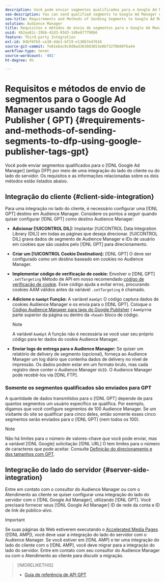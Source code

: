 ```yaml
---
description: Você pode enviar segmentos qualificados para o Google Ad Manager por meio de uma integração do lado do cliente ou do lado do servidor. Os requisitos e as informações relacionadas sobre os dois métodos estão listados abaixo.
seo-description: You can send qualified segments to Google Ad Manager either through a client-side or through a server-side integration. Requirements and related information about both methods are listed below.
seo-title: Requirements and Methods of Sending Segments to Google Ad Manager Using Google Publisher Tags (GPT)
solution: Audience Manager
title: Requisitos e métodos de envio de segmentos para o Google Ad Manager usando as Tags do Google Publisher (GPT)
uuid: 4b2ea81c-29bb-42d3-93d3-1d8e677790b6
feature: Third-party Integration
exl-id: 04bf6fb5-ce38-4de1-bf19-e130b7e47616
source-git-commit: fe01ebac8c0d0ad3630d3853e0bf32f0b00f6a44
workflow-type: tm+mt
source-wordcount: '481'
ht-degree: 0%

---
```


# Requisitos e métodos de envio de segmentos para o Google Ad Manager usando tags do Google Publisher ( GPT) {#requirements-and-methods-of-sending-segments-to-dfp-using-google-publisher-tags-gpt}

Você pode enviar segmentos qualificados para o [!DNL Google Ad Manager] (antigo DFP) por meio de uma integração do lado do cliente ou do lado do servidor. Os requisitos e as informações relacionadas sobre os dois métodos estão listados abaixo.

## Integração do cliente {#client-side-integration}

Para uma integração no lado do cliente, é necessário configurar uma [!DNL GPT] destino em Audience Manager. Considere os pontos a seguir quando quiser configurar [!DNL GPT] como destino Audience Manager:

* **Adicionar [!UICONTROL DIL]:** Implantar [!UICONTROL Data Integration Library (DIL)] em todas as páginas que deseja direcionar. [!UICONTROL DIL] grava dados de segmento de Audience Manager e IDs de usuário em cookies que são usados pelo [!DNL GPT] para direcionamento.

* **Criar um [!UICONTROL Cookie Destination]:** [!DNL GPT] O deve ser configurado como um destino baseado em cookies no Audience Manager.

* **Implementar código de verificação de cookie:** Envolver o [!DNL GPT] `.setTargeting` Método de API em nosso recomendado [código de verificação de cookie](../../integration/gpt-aam-destination/gpt-aam-modify-api.md). Esse código ajuda a evitar erros, procurando cookies AAM válidos antes da variável `.setTargeting` é chamado.

* **Adicione o `AamGpt` Função:** A variável `AamGpt` O código captura dados de cookies Audience Manager e os envia para o [!DNL GPT]. Coloque o [Código Audience Manager para tags do Google Publisher](../../integration/gpt-aam-destination/gpt-aam-aamgpt-code.md) ( `AamGpt`na parte superior da página ou dentro da `<head>` bloco de código.

   >[!NOTE]
   >
   >A variável `AamGpt` A função não é necessária se você usar seu próprio código para ler dados do cookie Audience Manager.

* **Enviar logs de entrega para o Audience Manager:** Se quiser um relatório de delivery de segmento (opcional), forneça ao Audience Manager um log diário que contenha dados de delivery no nível de impressão. Os dados podem estar em um formato bruto, mas cada registro deve conter o Audience Manager `UUID`. O Audience Manager pode recebê-los via [!DNL FTP].

### Somente os segmentos qualificados são enviados para GPT

A quantidade de dados transmitidos para o [!DNL GPT] depende de para quantos segmentos um usuário específico se qualifica. Por exemplo, digamos que você configure segmentos de 100 Audience Manager. Se um visitante do site se qualificar para cinco deles, então somente esses cinco segmentos serão enviados para o [!DNL GPT] (nem todos os 100).

>[!NOTE]
>
>Não há limites para o número de valores-chave que você pode enviar, mas a variável [!DNL Google] solicitação [!DNL URL] O tem limites para o número de caracteres que pode aceitar. Consulte [Definição do direcionamento e dos tamanhos com GPT](https://support.google.com/dfp_premium/bin/answer.py?hl=en&amp;answer=1697712).

## Integração do lado do servidor {#server-side-integration}

Entre em contato com o consultor do Audience Manager ou com o Atendimento ao cliente se quiser configurar uma integração do lado do servidor com o [!DNL Google Ad Manager], utilizando [!DNL GPT]. Você precisará fornecer seus [!DNL Google Ad Manager] ID de rede da conta e ID de link de público-alvo.

>[!IMPORTANT]
>
>Se suas páginas da Web estiverem executando o [Accelerated Media Pages](https://www.ampproject.org/) ([!DNL AMP]), você deve usar a integração do lado do servidor com o Audience Manager. Se você estiver em [!DNL AMP] e ter uma integração do lado do cliente com o [!DNL AMP], você deve migrar para a integração do lado do servidor. Entre em contato com seu consultor do Audience Manager ou com o Atendimento ao cliente para discutir a migração.

>[!MORELIKETHIS]
>
>* [Guia de referência de API GPT](https://support.google.com/dfp_premium/bin/answer.py?hl=en&amp;answer=1650154)

